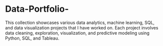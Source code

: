 # Data-Portfolio-
This collection showcases various data analytics, machine learning, SQL, and data visualization projects that I have worked on. Each project involves data cleaning, exploration, visualization, and predictive modeling using Python, SQL, and Tableau.
